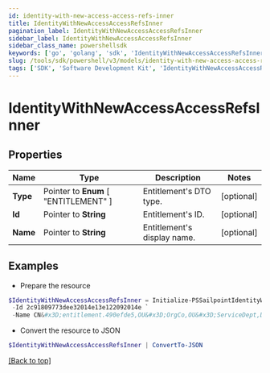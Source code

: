 ```yaml
---
id: identity-with-new-access-access-refs-inner
title: IdentityWithNewAccessAccessRefsInner
pagination_label: IdentityWithNewAccessAccessRefsInner
sidebar_label: IdentityWithNewAccessAccessRefsInner
sidebar_class_name: powershellsdk
keywords: ['go', 'golang', 'sdk', 'IdentityWithNewAccessAccessRefsInner'] 
slug: /tools/sdk/powershell/v3/models/identity-with-new-access-access-refs-inner
tags: ['SDK', 'Software Development Kit', 'IdentityWithNewAccessAccessRefsInner']
---
```



# IdentityWithNewAccessAccessRefsInner

## Properties

Name | Type | Description | Notes
------------ | ------------- | ------------- | -------------
**Type** |  Pointer to  **Enum** [  "ENTITLEMENT" ] | Entitlement&#39;s DTO type. | [optional] 
**Id** |  Pointer to **String** | Entitlement&#39;s ID. | [optional] 
**Name** |  Pointer to **String** | Entitlement&#39;s display name. | [optional] 

## Examples

- Prepare the resource
```powershell
$IdentityWithNewAccessAccessRefsInner = Initialize-PSSailpointIdentityWithNewAccessAccessRefsInner  -Type ENTITLEMENT `
 -Id 2c91809773dee32014e13e122092014e `
 -Name CN&#x3D;entitlement.490efde5,OU&#x3D;OrgCo,OU&#x3D;ServiceDept,DC&#x3D;HQAD,DC&#x3D;local
```

- Convert the resource to JSON
```powershell
$IdentityWithNewAccessAccessRefsInner | ConvertTo-JSON
```


[[Back to top]](#) 

